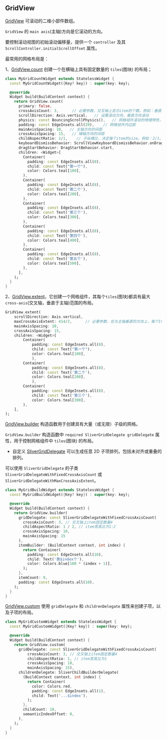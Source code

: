 ## GridView

[GridView](https://api.flutter-io.cn/flutter/widgets/GridView-class.html) 可滚动的二维小部件数组。

`GridView` 的 `main axis`(主轴)方向是它滚动的方向。

要控制滚动视图的初始滚动偏移量，提供一个 `controller` 及其 `ScrollController.initialScrollOffset` 属性。

最常用的网格布局是：

1、[GridView.count](https://api.flutter-io.cn/flutter/widgets/GridView/GridView.count.html) 创建一个在横轴上具有固定数量的 `tiles`(图块) 的布局；

```dart
class MyGridCountWidget extends StatelessWidget {
  const MyGridCountWidget({Key? key}) : super(key: key);

  @override
  Widget build(BuildContext context) {
    return GridView.count(
      primary: false,
      crossAxisCount: 3,      // 必要参数，交叉轴上显示item的个数。例如：垂直滚动时，每行3个。
      scrollDirection: Axis.vertical,   // 设置滚动方向，垂直方向滚动
      physics: const BouncingScrollPhysics(),   // 网格组件滚动的物理特性，比如：首位弹簧回缩、不允许滚动范围不超过边界等等
      padding: const EdgeInsets.all(20),    // 网格组件内边距
      mainAxisSpacing: 10,   // 主轴方向的间距
      crossAxisSpacing: 15,   // 辅轴方向的间距
      childAspectRatio: 2/1,    // 子纵横比，决定每个item的size。例如：2/1，表示宽度是高度的2倍
      keyboardDismissBehavior: ScrollViewKeyboardDismissBehavior.onDrag,    // 滑动时键盘消失
      dragStartBehavior: DragStartBehavior.start,
      children: <Widget>[
        Container(
          padding: const EdgeInsets.all(8),
          child: const Text("第一个"),
          color: Colors.teal[100],
        ),
        Container(
          padding: const EdgeInsets.all(8),
          child: const Text('第二个'),
          color: Colors.teal[200],
        ),
        Container(
          padding: const EdgeInsets.all(8),
          child: const Text('第三个'),
          color: Colors.teal[300],
        ),
        Container(
          padding: const EdgeInsets.all(8),
          child: const Text('第四个'),
          color: Colors.teal[400],
        ),
        Container(
          padding: const EdgeInsets.all(8),
          child: const Text('第五个'),
          color: Colors.teal[500],
        ),
      ],
    );
  }
}
```

2、[GridView.extent](https://api.flutter-io.cn/flutter/widgets/GridView/GridView.extent.html)，它创建一个网格组件，其每个`tiles`(图块)都具有最大 `cross-axis`(交叉轴，垂直于主轴)范围的布局。

```dart
GridView.extent(
	scrollDirection: Axis.vertical,
	maxCrossAxisExtent: 414/2,      // 必要参数，在与主轴垂直的方向上，每个Item的最大显示范围。例如：每个item的最大宽度或者最大高度
	mainAxisSpacing: 10,
	crossAxisSpacing: 15,
	children: <Widget>[
		Container(
			padding: const EdgeInsets.all(8),
			child: const Text("第一个"),
			color: Colors.teal[100],
			),
		Container(
			padding: const EdgeInsets.all(8),
			child: const Text('第二个'),
			color: Colors.teal[200],
			),
		Container(
			padding: const EdgeInsets.all(8),
			child: const Text('第三个'),
			color: Colors.teal[300],
		),
	],
);
```

[GridView.builder](https://api.flutter-io.cn/flutter/widgets/GridView/GridView.builder.html) 构造函数用于创建具有大量（或无限）子级的网格。

`GridView.builder` 构造函数中 `required SliverGridDelegate gridDelegate` 属性，用于控制网格组件中 `tiles`(图块) 的布局。

* 自定义 [SliverGridDelegate](https://api.flutter-io.cn/flutter/rendering/SliverGridDelegate-class.html) 可以生成任意 2D 子项排列，包括未对齐或重叠的排列。

可以使用 `SliverGridDelegate` 的子类 `SliverGridDelegateWithFixedCrossAxisCount` 或 `SliverGridDelegateWithMaxCrossAxisExtent`。

```dart
class MyGridBuildWidget extends StatelessWidget {
  const MyGridBuildWidget({Key? key}) : super(key: key);

  @override
  Widget build(BuildContext context) {
    return GridView.builder(
      gridDelegate: const SliverGridDelegateWithFixedCrossAxisCount(
        crossAxisCount: 3, // 交叉轴上item固定数量4
        childAspectRatio: 1 / 2, // item宽高比为1:2
        crossAxisSpacing: 10,
        mainAxisSpacing: 15
      ),
      itemBuilder: (BuildContext context, int index) {
        return Container(
          padding: const EdgeInsets.all(10),
          child: Text('第$index个'),
          color: Colors.blue[100 * (index + 1)],
        );
      },
      itemCount: 9,
      padding: const EdgeInsets.all(10),
    );
  }
}
```

[GridView.custom](https://api.flutter-io.cn/flutter/widgets/GridView/GridView.custom.html) 使用 `gridDelegate` 和 `childrenDelegate` 属性来创建子项，以及子项的布局。

```dart
class MyGridCustomWidget extends StatelessWidget {
  const MyGridCustomWidget({Key? key}) : super(key: key);

  @override
  Widget build(BuildContext context) {
    return GridView.custom(
      gridDelegate: const SliverGridDelegateWithFixedCrossAxisCount(
          crossAxisCount: 3, // 交叉轴上item固定数量4
          childAspectRatio: 1, // item宽高比为1
          crossAxisSpacing: 10,
          mainAxisSpacing: 15),
      childrenDelegate: SliverChildBuilderDelegate(
        (BuildContext context, int index) {
          return Container(
            color: Colors.red,
            padding: const EdgeInsets.all(1),
            child: Text('...$index'),
          );
        },
        childCount: 10,
        semanticIndexOffset: 0,
      ),
    );
  }
}
```